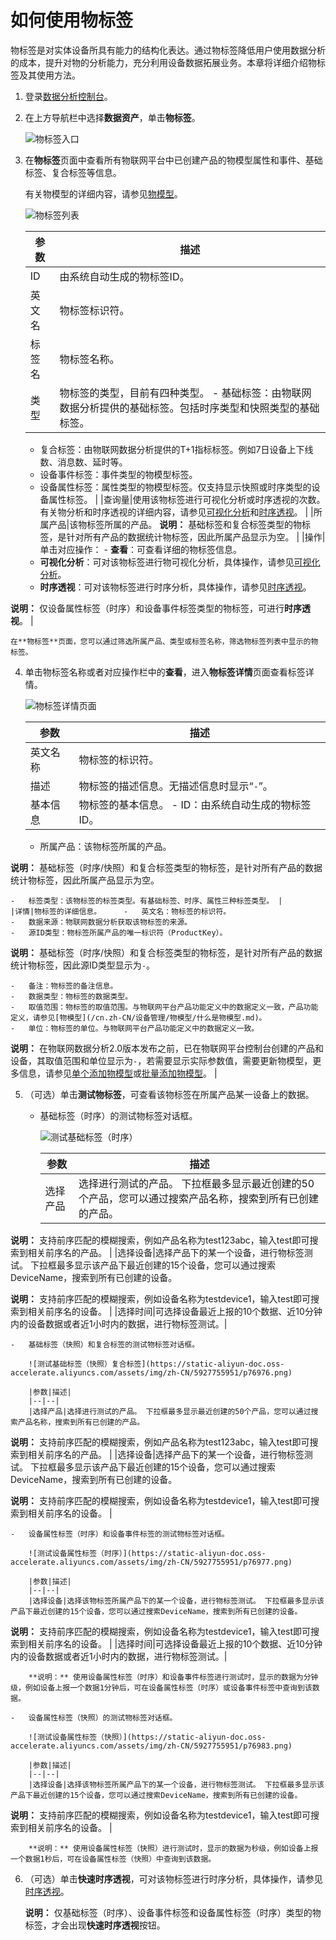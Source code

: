 # 如何使用物标签

物标签是对实体设备所具有能力的结构化表达。通过物标签降低用户使用数据分析的成本，提升对物的分析能力，充分利用设备数据拓展业务。本章将详细介绍物标签及其使用方法。

1.  登录[数据分析控制台](https://iot.console.aliyun.com/la/home)。

2.  在上方导航栏中选择**数据资产**，单击**物标签**。

    ![物标签入口](https://static-aliyun-doc.oss-accelerate.aliyuncs.com/assets/img/zh-CN/5927755951/p75843.png)

3.  在**物标签**页面中查看所有物联网平台中已创建产品的物模型属性和事件、基础标签、复合标签等信息。

    有关物模型的详细内容，请参见[物模型](/cn.zh-CN/设备管理/物模型/什么是物模型.md)。

    ![物标签列表](https://static-aliyun-doc.oss-accelerate.aliyuncs.com/assets/img/zh-CN/5927755951/p76998.png)

    |参数|描述|
    |--|--|
    |ID|由系统自动生成的物标签ID。|
    |英文名|物标签标识符。|
    |标签名|物标签名称。|
    |类型|物标签的类型，目前有四种类型。     -   基础标签：由物联网数据分析提供的基础标签。包括时序类型和快照类型的基础标签。
    -   复合标签：由物联网数据分析提供的T+1指标标签。例如7日设备上下线数、消息数、延时等。
    -   设备事件标签：事件类型的物模型标签。
    -   设备属性标签：属性类型的物模型标签。仅支持显示快照或时序类型的设备属性标签。 |
    |查询量|使用该物标签进行可视化分析或时序透视的次数。 有关物分析和时序透视的详细内容，请参见[可视化分析](/cn.zh-CN/物联网数据分析（老版本）/分析透视/可视化分析.md)和[时序透视](/cn.zh-CN/物联网数据分析（老版本）/分析透视/时序透视.md)。 |
    |所属产品|该物标签所属的产品。 **说明：** 基础标签和复合标签类型的物标签，是针对所有产品的数据统计物标签，因此所属产品显示为空。 |
    |操作|单击对应操作：     -   **查看**：可查看详细的物标签信息。
    -   **可视化分析**：可对该物标签进行物可视化分析，具体操作，请参见[可视化分析](/cn.zh-CN/物联网数据分析（老版本）/分析透视/可视化分析.md)。
    -   **时序透视**：可对该物标签进行时序分析，具体操作，请参见[时序透视](/cn.zh-CN/物联网数据分析（老版本）/分析透视/时序透视.md)。

**说明：** 仅设备属性标签（时序）和设备事件标签类型的物标签，可进行**时序透视**。 |

    在**物标签**页面，您可以通过筛选所属产品、类型或标签名称，筛选物标签列表中显示的物标签。

4.  单击物标签名称或者对应操作栏中的**查看**，进入**物标签详情**页面查看标签详情。

    ![物标签详情页面](https://static-aliyun-doc.oss-accelerate.aliyuncs.com/assets/img/zh-CN/5927755951/p75863.png)

    |参数|描述|
    |--|--|
    |英文名称|物标签的标识符。|
    |描述|物标签的描述信息。无描述信息时显示“`-`”。|
    |基本信息|物标签的基本信息。     -   ID：由系统自动生成的物标签ID。
    -   所属产品：该物标签所属的产品。

**说明：** 基础标签（时序/快照）和复合标签类型的物标签，是针对所有产品的数据统计物标签，因此所属产品显示为空。

    -   标签类型：该物标签的标签类型。有基础标签、时序、属性三种标签类型。 |
    |详情|物标签的详细信息。     -   英文名：物标签的标识符。
    -   数据来源：物联网数据分析获取该物标签的来源。
    -   源ID类型：物标签所属产品的唯一标识符（ProductKey）。

**说明：** 基础标签（时序/快照）和复合标签类型的物标签，是针对所有产品的数据统计物标签，因此源ID类型显示为`-`。

    -   备注：物标签的备注信息。
    -   数据类型：物标签的数据类型。
    -   取值范围：物标签的取值范围。与物联网平台产品功能定义中的数据定义一致，产品功能定义，请参见[物模型](/cn.zh-CN/设备管理/物模型/什么是物模型.md)。
    -   单位：物标签的单位。与物联网平台产品功能定义中的数据定义一致。
**说明：** 在物联网数据分析2.0版本发布之前，已在物联网平台控制台创建的产品和设备，其取值范围和单位显示为`-`，若需要显示实际参数值，需要更新物模型，更多信息，请参见[单个添加物模型](/cn.zh-CN/设备管理/物模型/单个添加物模型.md)或[批量添加物模型](/cn.zh-CN/设备管理/物模型/批量添加物模型.md)。 |

5.  （可选）单击**测试物标签**，可查看该物标签在所属产品某一设备上的数据。

    -   基础标签（时序）的测试物标签对话框。

        ![测试基础标签（时序）](https://static-aliyun-doc.oss-accelerate.aliyuncs.com/assets/img/zh-CN/5927755951/p76965.png)

        |参数|描述|
        |--|--|
        |选择产品|选择进行测试的产品。 下拉框最多显示最近创建的50个产品，您可以通过搜索产品名称，搜索到所有已创建的产品。

**说明：** 支持前序匹配的模糊搜索，例如产品名称为test123abc，输入test即可搜索到相关前序名的产品。 |
        |选择设备|选择产品下的某一个设备，进行物标签测试。 下拉框最多显示该产品下最近创建的15个设备，您可以通过搜索DeviceName，搜索到所有已创建的设备。

**说明：** 支持前序匹配的模糊搜索，例如设备名称为testdevice1，输入test即可搜索到相关前序名的设备。 |
        |选择时间|可选择设备最近上报的10个数据、近10分钟内的设备数据或者近1小时内的数据，进行物标签测试。|

    -   基础标签（快照）和复合标签的测试物标签对话框。

        ![测试基础标签（快照）复合标签](https://static-aliyun-doc.oss-accelerate.aliyuncs.com/assets/img/zh-CN/5927755951/p76976.png)

        |参数|描述|
        |--|--|
        |选择产品|选择进行测试的产品。 下拉框最多显示最近创建的50个产品，您可以通过搜索产品名称，搜索到所有已创建的产品。

**说明：** 支持前序匹配的模糊搜索，例如产品名称为test123abc，输入test即可搜索到相关前序名的产品。 |
        |选择设备|选择产品下的某一个设备，进行物标签测试。 下拉框最多显示该产品下最近创建的15个设备，您可以通过搜索DeviceName，搜索到所有已创建的设备。

**说明：** 支持前序匹配的模糊搜索，例如设备名称为testdevice1，输入test即可搜索到相关前序名的设备。 |

    -   设备属性标签（时序）和设备事件标签的测试物标签对话框。

        ![测试设备属性标签（时序）](https://static-aliyun-doc.oss-accelerate.aliyuncs.com/assets/img/zh-CN/5927755951/p76977.png)

        |参数|描述|
        |--|--|
        |选择设备|选择该物标签所属产品下的某一个设备，进行物标签测试。 下拉框最多显示该产品下最近创建的15个设备，您可以通过搜索DeviceName，搜索到所有已创建的设备。

**说明：** 支持前序匹配的模糊搜索，例如设备名称为testdevice1，输入test即可搜索到相关前序名的设备。 |
        |选择时间|可选择设备最近上报的10个数据、近10分钟内的设备数据或者近1小时内的数据，进行物标签测试。|

        **说明：** 使用设备属性标签（时序）和设备事件标签进行测试时，显示的数据为分钟级，例如设备上报一个数据1分钟后，可在设备属性标签（时序）或设备事件标签中查询到该数据。

    -   设备属性标签（快照）的测试物标签对话框。

        ![测试设备属性标签（快照）](https://static-aliyun-doc.oss-accelerate.aliyuncs.com/assets/img/zh-CN/5927755951/p76983.png)

        |参数|描述|
        |--|--|
        |选择设备|选择该物标签所属产品下的某一个设备，进行物标签测试。 下拉框最多显示该产品下最近创建的15个设备，您可以通过搜索DeviceName，搜索到所有已创建的设备。

**说明：** 支持前序匹配的模糊搜索，例如设备名称为testdevice1，输入test即可搜索到相关前序名的设备。 |

        **说明：** 使用设备属性标签（快照）进行测试时，显示的数据为秒级，例如设备上报一个数据1秒后，可在设备属性标签（快照）中查询到该数据。

6.  （可选）单击**快速时序透视**，可对该物标签进行时序分析，具体操作，请参见[时序透视](/cn.zh-CN/物联网数据分析（老版本）/分析透视/时序透视.md)。

    **说明：** 仅基础标签（时序）、设备事件标签和设备属性标签（时序）类型的物标签，才会出现**快速时序透视**按钮。


